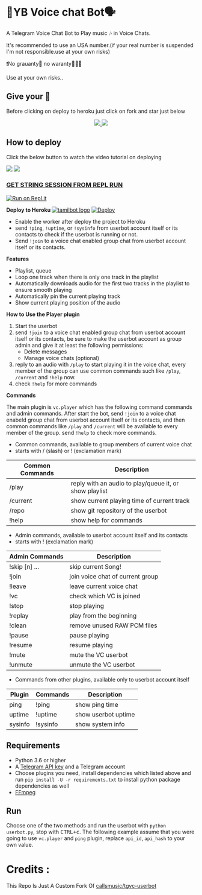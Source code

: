# 🎤YB Voice chat Bot🗣️

A Telegram Voice Chat Bot to Play music 🎶 in Voice Chats.

It's recommended to use an USA number.(if your real number is suspended I'm not responsible.use at your own risks) 

❗No grauanty🤣 no waranty🤦🏻‍♂️

Use at your own risks..

## Give your 💙

Before clicking on deploy to heroku just click on fork and star just below

<p align="center">
  <a href="https://github.com/tamilbots/tamilvcbot/fork">
    <img src="https://img.shields.io/github/forks/tamilbots/tamilvcbot?label=Fork&style=social">
    
  </a>
  <a href="https://github.com/tamilbots/tamilvcbot">
    <img src="https://img.shields.io/github/stars/tamilbots/tamilvcbot?style=social">
  </a>
</p>

## How to deploy 

Click the below button to watch the video tutorial on deploying

<a href="https://youtu.be/ThJQYQLcSsg"><img src="https://img.shields.io/badge/How%20To%20Deploy-blue.svg?logo=Youtube"></a>
<a href="https://youtu.be/ThJQYQLcSsg"><img src="https://img.shields.io/youtube/views/ThJQYQLcSsg?style=social">

###  GET STRING SESSION FROM REPL RUN

 [![Run on Repl.it](https://camo.githubusercontent.com/05149b448485553c6f14f6430a45c12dcc79ed3c/68747470733a2f2f7265706c2e69742f62616467652f6769746875622f6a61727669733231303930342f4a6172766973)](https://replit.com/@TamilBots/generate-pyrogram-session-string#main.py)

<b> Deploy to Heroku </b>
[![tamilbot logo](https://telegra.ph/file/6babc0f95a5362fd27872.jpg)](https://heroku.com/deploy?template=https://github.com/TamilBots/TamilVcBot)
[![Deploy](https://www.herokucdn.com/deploy/button.svg)](https://heroku.com/deploy?template=https://github.com/TAMILBOTS/TAMILVCBOT)

- Enable the worker after deploy the project to Heroku
- send `!ping`, `!uptime`, or `!sysinfo` from userbot account itself or its contacts to check if the userbot is running or not.
- Send `!join` to a voice chat enabled group chat from userbot account itself or its contacts.

**Features**

- Playlist, queue
- Loop one track when there is only one track in the playlist
- Automatically downloads audio for the first two tracks in the playlist
  to ensure smooth playing
- Automatically pin the current playing track
- Show current playing position of the audio

**How to Use the Player plugin**

1. Start the userbot
2. send `!join` to a voice chat enabled group chat from userbot account itself
   or its contacts, be sure to make the userbot account as group admin and
   give it at least the following permissions:
   - Delete messages
   - Manage voice chats (optional)
3. reply to an audio with `/play` to start playing it in the voice chat, every
   member of the group can use common commands such like `/play`, `/current` and `!help` now.
4. check `!help` for more commands

**Commands**

The main plugin is `vc.player` which has the following command commands and admin commands.
After start the bot, send `!join` to a voice chat enabeld group chat from userbot account
itself or its contacts, and then common commands like `/play` and `/current` will be available
to every member of the group. send `!help` to check more commands.

- Common commands, available to group members of current voice chat
- starts with / (slash) or ! (exclamation mark)

| Common Commands | Description                                            |
|-----------------|--------------------------------------------------------|
| /play           | reply with an audio to play/queue it, or show playlist |
| /current        | show current playing time of current track             |
| /repo           | show git repository of the userbot                     |
| !help           | show help for commands                                 |

- Admin commands, available to userbot account itself and its contacts
- starts with ! (exclamation mark)

| Admin Commands | Description                      |
|----------------|----------------------------------|
| !skip [n] ...  | skip current Song!               |
| !join          | join voice chat of current group |
| !leave         | leave current voice chat         |
| !vc            | check which VC is joined         |
| !stop          | stop playing                     |
| !replay        | play from the beginning          |
| !clean         | remove unused RAW PCM files      |
| !pause         | pause playing                    |
| !resume        | resume playing                   |
| !mute          | mute the VC userbot              |
| !unmute        | unmute the VC userbot            |

- Commands from other plugins, available only to userbot account itself

| Plugin  | Commands | Description         |
|---------|----------|---------------------|
| ping    | !ping    | show ping time      |
| uptime  | !uptime  | show userbot uptime |
| sysinfo | !sysinfo | show system info    |

## Requirements

- Python 3.6 or higher
- A [Telegram API key](https://docs.pyrogram.org/intro/quickstart#enjoy-the-api) and a Telegram account
- Choose plugins you need, install dependencies which listed above and run `pip install -U -r requirements.txt` to install python package dependencies as well
- [FFmpeg](https://www.ffmpeg.org/)

## Run

Choose one of the two methods and run the userbot with
`python userbot.py`, stop with <kbd>CTRL+c</kbd>. The following example
assume that you were going to use `vc.player` and `ping` plugin, replace
`api_id`, `api_hash` to your own value.

# Credits :

This Repo Is Just A Custom Fork Of [callsmusic/tgvc-userbot](https://github.com/callsmusic/tgvc-userbot)
